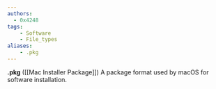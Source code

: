 ```yaml
---
authors:
  - 0x4248
tags:
    - Software
    - File_types
aliases:
    - .pkg
---
```

**.pkg** ([[Mac Installer Package]]) A package format used by macOS for software installation.
